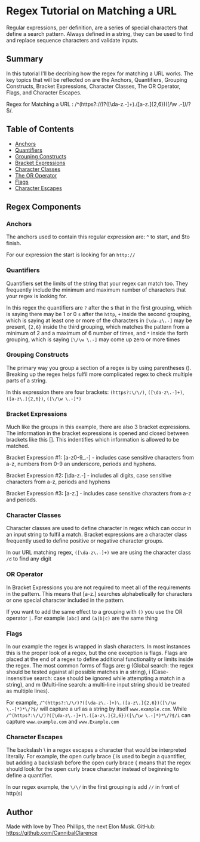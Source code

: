 # Regex Tutorial on Matching a URL

Regular expressions, per definition, are a series of special characters that define a search pattern. Always defined in a string, they can be used to find and replace sequence characters and validate inputs.

## Summary

In this tutorial I'll be decribing how the regex for matching a URL works. The key topics that will be reflected on are the Anchors, Quantifiers, Grouping Constructs, Bracket Expressions, Character Classes, The OR Operator, Flags, and Character Escapes.

Regex for Matching a URL : /^(https?:\/\/)?([\da-z\.-]+)\.([a-z\.]{2,6})([\/\w \.-]*)*\/?$/.

## Table of Contents

- [Anchors](#anchors)
- [Quantifiers](#quantifiers)
- [Grouping Constructs](#Grouping-Constructs)
- [Bracket Expressions](#bracket-expressions)
- [Character Classes](#character-classes)
- [The OR Operator](#The-OR-Operator)
- [Flags](#flags)
- [Character Escapes](#Character-Escapes)


## Regex Components

### Anchors
The anchors used to contain this regular expression are: ^ to start, and $to finish.

For our expression the start is looking for an `http://`

### Quantifiers
Quantifiers set the limits of the string that your regex can match too. They frequently include the minimum and maximum number of characters that your regex is looking for.

In this regex the quantifiers are `?` after the s that in the first grouping, which
is saying there may be 1 or 0 `s` after the `http`,
`+` inside the second grouping, which is saying at least one or more of the characters in `[\da-z\.-]` may be present, 
`{2,6}` inside the third grouping, which matches the pattern from a minimum of 2
and a maximum of 6 number of times, 
and `*` inside the forth grouping, which is saying `[\/\w \.-]` may come up zero or more times

### Grouping Constructs
The primary way you group a section of a regex is by using parentheses (). Breaking up the regex helps fulfil more complicated regex to check multiple parts of a string.

In this expression there are four brackets: 
`(https?:\/\/)`,
`([\da-z\.-]+)`,
`([a-z\.]{2,6})`,
`([\/\w \.-]*)`

### Bracket Expressions
Much like the groups in this example, there are also 3 bracket expressions. The information in the bracket expressions is opened and closed between brackets like this []. This indentifies which information is allowed to be matched.

Bracket Expression #1: [a-z0-9_\.-] - includes case sensitive characters from a-z, numbers from 0-9 an underscore, periods and hyphens.

Bracket Expression #2: [\da-z\.-] - includes all digits, case sensitive characters from a-z, periods and hyphens

Bracket Expression #3: [a-z\.] - includes case sensitive characters from a-z and periods.

### Character Classes
Character classes are used to define character in regex which can occur in an input string to fulfil a match. Bracket expressions are a character class frequently used to define positive or negative character groups.

In our URL matching regex, `([\da-z\.-]+)` we are using the character class `/d` to
find any digit

### OR Operator
In Bracket Expressions you are not required to meet all of the requirements in the pattern. This means that [a-z\.] searches alphabetically for characters or one special character included in the pattern.

If you want to add the same effect to a grouping with `()` you use the OR operator
`|`. For example `[abc]` and `(a|b|c)` are the same thing


### Flags
In our example the regex is wrapped in slash characters. In most instances this is the proper look of a regex, but the one exception is flags. Flags are placed at the end of a regex to define additional functionality or limits inside the regex. The most common forms of flags are: g (Global search: the regex should be tested against all possible matches in a string), i (Case-insensitive search: case should be ignored while attempting a match in a string), and m (Multi-line search: a multi-line input string should be treated as multiple lines).

For example, `/^(https?:\/\/)?([\da-z\.-]+)\.([a-z\.]{2,6})([\/\w \.-]*)*\/?$/`
will capture a url as a string by itself `www.example.com`.
While `/^(https?:\/\/)?([\da-z\.-]+)\.([a-z\.]{2,6})([\/\w \.-]*)*\/?$/i` 
can capture `www.example.com` and `www.Example.com`


### Character Escapes
The backslash \ in a regex escapes a character that would be interpreted literally. For example, the open curly brace { is used to begin a quantifier, but adding a backslash before the open curly brace \{ means that the regex should look for the open curly brace character instead of beginning to define a quantifier.

In our regex example, the `\/\/` in the first grouping is add `//` in front of http(s)


## Author
Made with love by Theo Phillips, the next Elon Musk.
GitHub: https://github.com/CannibalClarence
